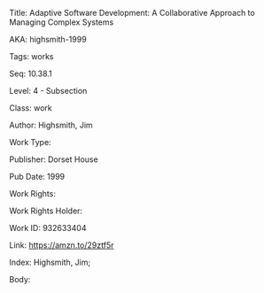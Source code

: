 Title: Adaptive Software Development: A Collaborative Approach to Managing Complex Systems 


AKA: highsmith-1999 

Tags: works 

Seq:  10.38.1 

Level: 4 - Subsection  

Class: work 

Author: Highsmith, Jim

Work Type: 

Publisher: Dorset House

Pub Date: 1999

Work Rights:  

Work Rights Holder: 

Work ID: 932633404

Link: https://amzn.to/29ztf5r 

Index: Highsmith, Jim;  

Body:  

